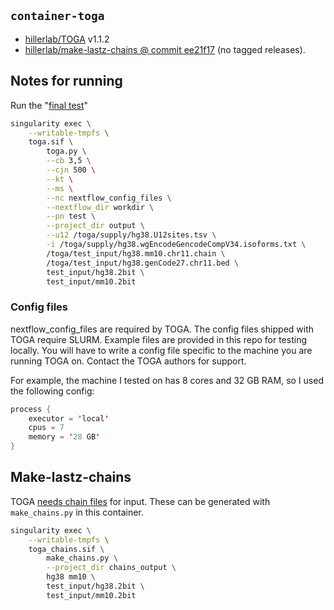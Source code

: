 ## `container-toga`

- [hillerlab/TOGA](https://github.com/hillerlab/TOGA/releases/tag/v1.1.2) v1.1.2
- [hillerlab/make-lastz-chains \@ commit ee21f17](https://github.com/hillerlab/make_lastz_chains/commit/ee21f172fa7f473b7b7f5b8872daaee4746b07f0) (no tagged releases).

## Notes for running

Run the "[final test](https://github.com/hillerlab/TOGA#final-test)"

```bash
singularity exec \
    --writable-tmpfs \
    toga.sif \
        toga.py \
        --cb 3,5 \
        --cjn 500 \
        --kt \
        --ms \
        --nc nextflow_config_files \
        --nextflow_dir workdir \
        --pn test \
        --project_dir output \
        --u12 /toga/supply/hg38.U12sites.tsv \
        -i /toga/supply/hg38.wgEncodeGencodeCompV34.isoforms.txt \
        /toga/test_input/hg38.mm10.chr11.chain \
        /toga/test_input/hg38.genCode27.chr11.bed \
        test_input/hg38.2bit \
        test_input/mm10.2bit
```

### Config files

nextflow_config_files are required by TOGA.
The config files shipped with TOGA require SLURM.
Example files are provided in this repo for testing locally.
You will have to write a config file specific to the machine you are running TOGA on.
Contact the TOGA authors for support.

For example, the machine I tested on has 8 cores and 32 GB RAM, so I used the following config:

```java
process {
    executor = 'local'
    cpus = 7
    memory = '28 GB'
}
```

## Make-lastz-chains

TOGA [needs chain files](https://github.com/hillerlab/TOGA#genome-alignment) for input.
These can be generated with `make_chains.py` in this container.

```bash
singularity exec \
    --writable-tmpfs \
    toga_chains.sif \
        make_chains.py \
        --project_dir chains_output \
        hg38 mm10 \
        test_input/hg38.2bit \
        test_input/mm10.2bit
```